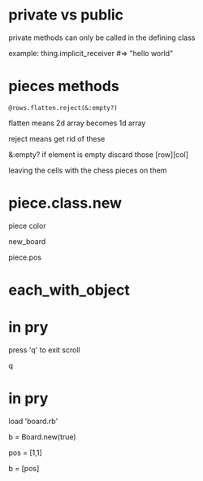 # private vs public

private methods can only be called in the defining class

example: thing.implicit_receiver #=> "hello world"

# pieces methods

```
@rows.flatten.reject(&:empty?)
```

flatten means 2d array becomes 1d array 

reject means get rid of these 

&:empty? if element is empty discard those [row][col]

leaving the cells with the chess pieces on them

# piece.class.new 

piece color

new_board

piece.pos

# each_with_object

# in pry

press 'q' to exit scroll

q

# in pry

load 'board.rb'

b = Board.new(true)

pos = [1,1]

b = [pos]